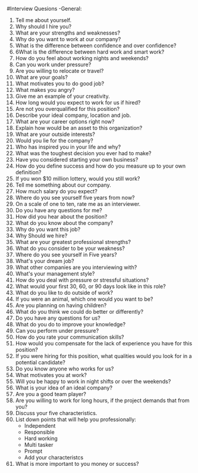 #Interview Quesions -General:

1. Tell me about yourself.
2. Why should I hire you?
3. What are your strengths and weaknesses?
4. Why do you want to work at our company?
5. What is the difference between confidence and over confidence?
6. 6What is the difference between hard work and smart work?
7. How do you feel about working nights and weekends?
8. Can you work under pressure?
9. Are you willing to relocate or travel?
10. What are your goals?
11. What motivates you to do good job?
12. What makes you angry?
13. Give me an example of your creativity.
14. How long would you expect to work for us if hired?
15. Are not you overqualified for this position?
16. Describe your ideal company, location and job.
17. What are your career options right now?
18. Explain how would be an asset to this organization?
19. What are your outside interests?
20. Would you lie for the company?
21. Who has inspired you in your life and why?
22. What was the toughest decision you ever had to make?
23. Have you considered starting your own business?
24. How do you define success and how do you measure up to your own definition?
25. If you won $10 million lottery, would you still work?
26. Tell me something about our company.
27. How much salary do you expect?
28. Where do you see yourself five years from now?
29. On a scale of one to ten, rate me as an interviewer.
30. Do you have any questions for me?
31. How did you hear about the position?
32. What do you know about the company?
33. Why do you want this job?
34. Why Should we hire?
35.  What are your greatest professional strengths?
36. What do you consider to be your weakness?
37. Where do you see yourself in Five years?
38. What's your dream job?
39. What other companies are you interviewing with?
40. What's your management style?
41. How do you deal with pressure or stressful situations?
42. What would your first 30, 60, or 90 days look like in this role?
43. What do you like to do outside of work?
44. If you were an animal, which one would you want to be?
45. Are you planning on having children?
46. What do you think we could do better or differently?
47. Do you have any questions for us?
48. What do you do to improve your knowledge?
49. Can you perform under pressure?
50. How do you rate your communication skills?
51. How would you compensate for the lack of experience you have for this position?
52. If you were hiring for this position, what qualities would you look for in a potential candidate?
53. Do you know anyone who works for us?
54. What motivates you at work?
55. Will you be happy to work in night shifts or over the weekends?
56. What is your idea of an ideal company?
57. Are you a good team player?
58. Are you willing to work for long hours, if the project demands that from you?
59. Discuss your five characteristics.
60. List down points that will help you professionally:
 	* Independent
 	* Responsible
 	* Hard working
 	* Multi tasker
 	* Prompt
 	* Add your characteristcs
61. What is more important to you money or success?